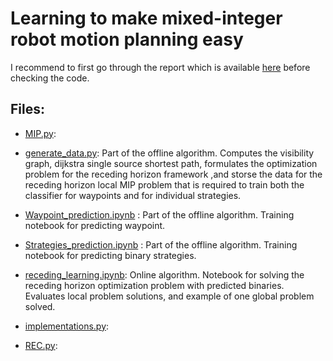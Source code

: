# Learning to make mixed-integer robot motion planning easy

I recommend to first go through the report which is available [here](Report_Semester_project_tanguy.pdf) before checking the code.

## Files:

- [MIP.py](MIP.py):

- [generate_data.py](generate_data.py): Part of the offline algorithm. Computes the visibility graph, dijkstra single source shortest path, formulates the optimization problem for the receding horizon framework ,and storse the data for the receding horizon local MIP problem that is required to train both the classifier for waypoints and for individual strategies.

- [Waypoint_prediction.ipynb](Waypoint_prediction.ipynb) : Part of the offline algorithm. Training notebook for predicting waypoint.

- [Strategies_prediction.ipynb](Strategies_prediction.ipynb) : Part of the offline algorithm. Training notebook for predicting binary strategies.

- [receding_learning.ipynb](receding_learning.ipynb): Online algorithm. Notebook for solving the receding horizon optimization problem with predicted binaries. Evaluates local problem solutions, and example of one global problem solved.

- [implementations.py](implementations.py): 

- [REC.py](REC.py):


